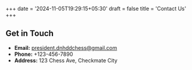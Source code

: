 +++
date = '2024-11-05T19:29:15+05:30'
draft = false
title = 'Contact Us'
+++

## Get in Touch

-   **Email:** president.dnhddchess@gmail.com
-   **Phone:** +123-456-7890
-   **Address:** 123 Chess Ave, Checkmate City
